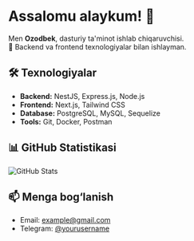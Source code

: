 # Assalomu alaykum! 👋  
Men **Ozodbek**, dasturiy ta'minot ishlab chiqaruvchisi.  
🚀 Backend va frontend texnologiyalar bilan ishlayman.  

## 🛠 Texnologiyalar
- **Backend:** NestJS, Express.js, Node.js  
- **Frontend:** Next.js, Tailwind CSS  
- **Database:** PostgreSQL, MySQL, Sequelize  
- **Tools:** Git, Docker, Postman  

## 📊 GitHub Statistikasi
![GitHub Stats](https://github-readme-stats.vercel.app/api?username=Ozodbek1129&show_icons=true&theme=radical)

## 📫 Menga bog‘lanish
- Email: example@gmail.com  
- Telegram: [@yourusername](https://t.me/yourusername)  

